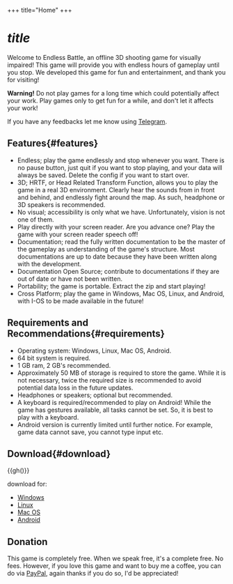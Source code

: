 +++
title="Home"
+++
# $title$
Welcome to Endless Battle, an offline 3D shooting game for visually impaired!
This game will provide you with endless hours of gameplay until you stop. We developed this game for fun and entertainment, and thank you for visiting!

**Warning!** Do not play games for a long time which could potentially affect your work. Play games only to get fun for a while, and don't let it affects your work!

If you have any feedbacks let me know using [Telegram](https://t.me/harrymkt).

## Features{#features}
* Endless; play the game endlessly and stop whenever you want. There is no pause button, just quit if you want to stop playing, and your data will always be saved. Delete the config if you want to start over.
* 3D; HRTF, or Head Related Transform Function, allows you to play the game in a real 3D environment. Clearly hear the sounds from in front and behind, and endlessly fight around the map. As such, headphone or 3D speakers is recommended.
* No visual; accessibility is only what we have. Unfortunately, vision is not one of them.
* Play directly with your screen reader. Are you advance one? Play the game with your screen reader speech off!
* Documentation; read the fully written documentation to be the master of the gameplay as understanding of the game's structure. Most documentations are up to date because they have been written along with the development.
* Documentation Open Source; contribute to documentations if they are out of date or have not been written.
* Portability; the game is portable. Extract the zip and start playing!
* Cross Platform; play the game in Windows, Mac OS, Linux, and Android, with I-OS to be made available in the future!


## Requirements and Recommendations{#requirements}
* Operating system: Windows, Linux, Mac OS, Android.
* 64 bit system is required.
* 1 GB ram, 2 GB's recommended.
* Approximately 50 MB of storage is required to store the game. While it is not necessary, twice the required size is recommended to avoid potential data loss in the future updates.
* Headphones or speakers; optional but recommended.
* A keyboard is required/recommended to play on Android! While the game has gestures available, all tasks cannot be set. So, it is best to play with a keyboard.
* Android version is currently limited until further notice. For example, game data cannot save, you cannot type input etc.

## Download{#download}
<p id="version"></p>
<p id="version_date"></p>
{{gh()}}

download for:
* [Windows]({{dlurl(file="eb.zip")}})
* [Linux]({{dlurl(file="eb-linux.zip")}})
* [Mac OS]({{dlurl(file="eb.app.zip")}})
* [Android]({{dlurl(file="eb.apk")}})

## Donation
This game is completely free. When we speak free, it's a complete free. No fees. However, if you love this game and want to buy me a coffee, you can do via [PayPal](https://paypal.me/harrymk64), again thanks if you do so, I'd be appreciated!